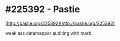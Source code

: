 <!--
id: 40515772
link: http://tumblr.atmos.org/post/40515772/225392-pastie
slug: 225392-pastie
date: Tue Jul 01 2008 00:07:07 GMT-0700 (PDT)
publish: 2008-07-01
tags: 
title: #225392 - Pastie
-->


#225392 - Pastie
================

[http://pastie.org/225392](http://pastie.org/225392)

weak ass datamapper auditing with merb

